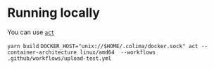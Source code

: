 
# Running locally

You can use [`act`](https://github.com/nektos/act)

`yarn build`
`DOCKER_HOST="unix://$HOME/.colima/docker.sock" act --container-architecture linux/amd64  --workflows .github/workflows/upload-test.yml`
